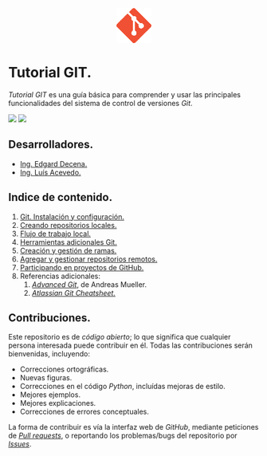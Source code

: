 <div align = "center">
    <img src = "imagenes/logo_git.png" width = "70" height = "70" />
</div>

# Tutorial GIT.

*Tutorial GIT* es una guía básica para comprender y usar las principales funcionalidades del sistema de control de versiones *Git*.

<img src="https://img.shields.io/badge/License-MIT-green" /> <img src="https://img.shields.io/badge/Markdown-1.0.1%20-blue" />

## Desarrolladores.

* [Ing. Edgard Decena.](mailto:edecena@gmail.com)
* [Ing. Luís Acevedo.](mailto:laar@protonmail.com)

<a name = "indice"></a>

## Indice de contenido.

1. [Git. Instalación y configuración.](git_instalacion_configuracion.md#cabecera)
1. [Creando repositorios locales.](repositorios_locales.md#cabecera)
1. [Flujo de trabajo local.](flujo_trabajo_local.md#cabecera)
1. [Herramientas adicionales Git.](herramientas_adicionales.md#cabecera)
1. [Creación y gestión de ramas.](creacion_gestion_ramas.md#cabecera)
1. [Agregar y gestionar repositorios remotos.](repositorios_remotos.md#cabecera)
1. [Participando en proyectos de GitHub.](participando_github.md#cabecera)
1. Referencias adicionales:
    1. [*Advanced Git*](https://github.com/amueller/advanced_git_nyu_2016/blob/master/Advanced%20Git.ipynb), de Andreas Mueller.
    1. [*Atlassian Git Cheatsheet.*](documentos/atlassian-git-cheatsheet.pdf)

## Contribuciones.

Este repositorio es de *código abierto*; lo que significa que cualquier persona interesada puede contribuir en él. Todas las contribuciones serán bienvenidas, incluyendo:

* Correcciones ortográficas.
* Nuevas figuras.
* Correcciones en el código *Python*, incluídas mejoras de estilo.
* Mejores ejemplos.
* Mejores explicaciones. 
* Correcciones de errores conceptuales.

La forma de contribuir es vía la interfaz web de *GitHub*, mediante peticiones de [*Pull requests*](https://github.com/ejdecena/tutorial_git/pulls), o reportando los problemas/bugs del repositorio por [*Issues*](https://github.com/ejdecena/tutorial_git/issues).